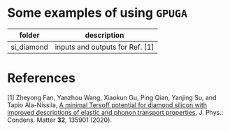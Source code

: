 # Some examples of using `GPUGA`


| folder          | description                                   |
|---------------- |-----------------------------------------------|
| si_diamond      | inputs and outputs for Ref. [1]  |


# References

[1] Zheyong Fan, Yanzhou Wang, Xiaokun Gu, Ping Qian, Yanjing Su, and Tapio Ala-Nissila,
[A minimal Tersoff potential for diamond silicon with improved descriptions of elastic and phonon transport properties](https://doi.org/10.1088/1361-648X/ab5c5f),
J. Phys.: Condens. Matter **32**, 135901 (2020).


